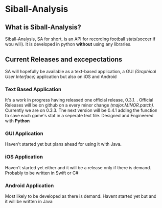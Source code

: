 # Siball-Analysis 
## What is Siball-Analysis?
Siball-Analysis, SA for short, is an API for recording football stats(soccer if wou will). It is developed in python **without** using any libraries. 

## Current Releases and excepectations
SA will hopefully be available as a text-based application, a GUI *(Graphical User Interface)* application but also on iOS and Android

### Text Based Application
It's a work in progress having released one official release, 0.3.1. . Official Releases will be on github on a every minor change *(major.MINOR.patch)*. Currently we are on 0.3.3. The next version will be 0.4.1 adding the function to save each game's stat in a seperate text file. Designed and Engineered with **Python**

### GUI Application
Haven't started yet but plans ahead for using it with Java. 

### iOS Application
Haven't started yet either and it will be a release only if there is demand. Probably to be written in Swift or C#

### Android Application
Most likely to be developed as there is demand. Havent started yet but and it will be written in Java



